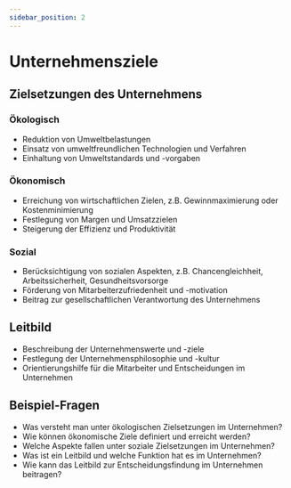 ```yaml
---
sidebar_position: 2
---
```


# Unternehmensziele

<!-- Zielsetzungen des Unternehmens dem Leitbild
entnehmen können

-   Ökologisch
-   Ökonomisch (z. B. prozentuale Marge)
-   Sozial -->

## Zielsetzungen des Unternehmens

### Ökologisch

-   Reduktion von Umweltbelastungen
-   Einsatz von umweltfreundlichen Technologien und Verfahren
-   Einhaltung von Umweltstandards und -vorgaben

### Ökonomisch

-   Erreichung von wirtschaftlichen Zielen, z.B. Gewinnmaximierung oder Kostenminimierung
-   Festlegung von Margen und Umsatzzielen
-   Steigerung der Effizienz und Produktivität

### Sozial

-   Berücksichtigung von sozialen Aspekten, z.B. Chancengleichheit, Arbeitssicherheit, Gesundheitsvorsorge
-   Förderung von Mitarbeiterzufriedenheit und -motivation
-   Beitrag zur gesellschaftlichen Verantwortung des Unternehmens

## Leitbild

-   Beschreibung der Unternehmenswerte und -ziele
-   Festlegung der Unternehmensphilosophie und -kultur
-   Orientierungshilfe für die Mitarbeiter und Entscheidungen im Unternehmen

## Beispiel-Fragen

-   Was versteht man unter ökologischen Zielsetzungen im Unternehmen?
-   Wie können ökonomische Ziele definiert und erreicht werden?
-   Welche Aspekte fallen unter soziale Zielsetzungen im Unternehmen?
-   Was ist ein Leitbild und welche Funktion hat es im Unternehmen?
-   Wie kann das Leitbild zur Entscheidungsfindung im Unternehmen beitragen?
